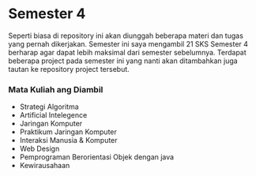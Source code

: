 # Semester 4

Seperti biasa di repository ini akan diunggah beberapa materi dan tugas yang pernah dikerjakan. Semester ini saya mengambil 21 SKS Semester 4 berharap agar dapat lebih maksimal dari semester sebelumnya. Terdapat beberapa project pada semester ini yang nanti akan ditambahkan juga tautan ke repository project tersebut.

### Mata Kuliah ang Diambil
 - Strategi Algoritma
 - Artificial Intelegence
 - Jaringan Komputer
 - Praktikum Jaringan Komputer
 - Interaksi Manusia & Komputer
 - Web Design
 - Pemprograman Berorientasi Objek dengan java
 - Kewirausahaan

